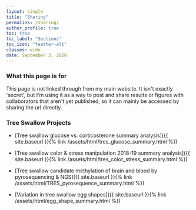 ```yaml
---
layout: single
title: "Sharing"
permalink: /sharing/
author_profile: true
toc: true
toc_label: "Sections"
toc_icon: "feather-alt"
classes: wide
date: September 3, 2020
---
```


### What this page is for

This page is not linked through from my main website. It isn't exactly 'secret', but I'm using it as a way to post and share results or figures with collaborators that aren't yet published, so it can mainly be accessed by sharing the url directly.


### Tree Swallow Projects

- [Tree swallow glucose vs. corticosterone summary analysis]({{ site.baseurl }}{% link /assets/html/tres_glucose_summary.html %})

- [Tree swallow color & stress manipulation 2018-19 summary analysis]({{ site.baseurl }}{% link /assets/html/tres_color_stress_summary.html %})

- [Tree swallow candidate methylation of brain and blood by pyrosequencing & NGS]({{ site.baseurl }}{% link /assets/html/TRES_pyrosequence_summary.html %})

- [Variation in tree swallow egg shapes]({{ site.baseurl }}{% link /assets/html/egg_shape_summary.html %})

